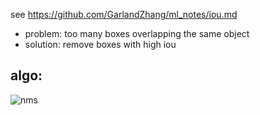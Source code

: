 see https://github.com/GarlandZhang/ml_notes/iou.md

- problem: too many boxes overlapping the same object
- solution: remove boxes with high iou

## algo:

![nms](https://i.gyazo.com/85b01d01bebf8733cd30c6cf0ce0cbc3.png)


